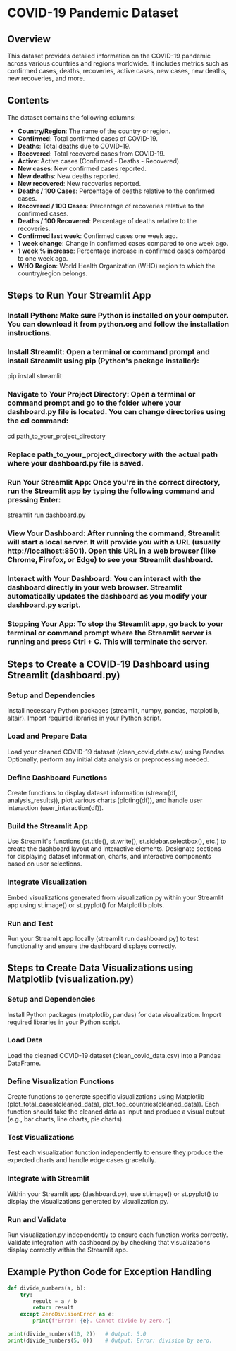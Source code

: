 # COVID-19 Pandemic Dataset

## Overview
This dataset provides detailed information on the COVID-19 pandemic across various countries and regions worldwide. It includes metrics such as confirmed cases, deaths, recoveries, active cases, new cases, new deaths, new recoveries, and more.

## Contents
The dataset contains the following columns:
- **Country/Region**: The name of the country or region.
- **Confirmed**: Total confirmed cases of COVID-19.
- **Deaths**: Total deaths due to COVID-19.
- **Recovered**: Total recovered cases from COVID-19.
- **Active**: Active cases (Confirmed - Deaths - Recovered).
- **New cases**: New confirmed cases reported.
- **New deaths**: New deaths reported.
- **New recovered**: New recoveries reported.
- **Deaths / 100 Cases**: Percentage of deaths relative to the confirmed cases.
- **Recovered / 100 Cases**: Percentage of recoveries relative to the confirmed cases.
- **Deaths / 100 Recovered**: Percentage of deaths relative to the recoveries.
- **Confirmed last week**: Confirmed cases one week ago.
- **1 week change**: Change in confirmed cases compared to one week ago.
- **1 week % increase**: Percentage increase in confirmed cases compared to one week ago.
- **WHO Region**: World Health Organization (WHO) region to which the country/region belongs.


## Steps to Run Your Streamlit App

### Install Python: Make sure Python is installed on your computer. You can download it from python.org and follow the installation instructions.
### Install Streamlit: Open a terminal or command prompt and install Streamlit using pip (Python's package installer):
   pip install streamlit
### Navigate to Your Project Directory: Open a terminal or command prompt and go to the folder where your dashboard.py file is located. You can change directories using the cd command:
   cd path_to_your_project_directory
### Replace path_to_your_project_directory with the actual path where your dashboard.py file is saved.
### Run Your Streamlit App: Once you're in the correct directory, run the Streamlit app by typing the following command and pressing Enter:
   streamlit run dashboard.py
### View Your Dashboard: After running the command, Streamlit will start a local server. It will provide you with a URL (usually http://localhost:8501). Open this URL in a web browser (like Chrome, Firefox, or Edge) to see your Streamlit dashboard.
### Interact with Your Dashboard: You can interact with the dashboard directly in your web browser. Streamlit automatically updates the dashboard as you modify your dashboard.py script.
### Stopping Your App: To stop the Streamlit app, go back to your terminal or command prompt where the Streamlit server is running and press Ctrl + C. This will terminate the server.

## Steps to Create a COVID-19 Dashboard using Streamlit (dashboard.py)

### Setup and Dependencies
   Install necessary Python packages (streamlit, numpy, pandas, matplotlib, altair).
   Import required libraries in your Python script.

### Load and Prepare Data
   Load your cleaned COVID-19 dataset (clean_covid_data.csv) using Pandas.
   Optionally, perform any initial data analysis or preprocessing needed.

### Define Dashboard Functions
   Create functions to display dataset information (stream(df, analysis_results)), plot various charts (ploting(df)), and handle user interaction (user_interaction(df)).

### Build the Streamlit App
   Use Streamlit's functions (st.title(), st.write(), st.sidebar.selectbox(), etc.) to create the dashboard layout and interactive elements.
   Designate sections for displaying dataset information, charts, and interactive components based on user selections.

### Integrate Visualization
   Embed visualizations generated from visualization.py within your Streamlit app using st.image() or st.pyplot() for Matplotlib plots.

### Run and Test
   Run your Streamlit app locally (streamlit run dashboard.py) to test functionality and ensure the dashboard displays correctly.

## Steps to Create Data Visualizations using Matplotlib (visualization.py)

### Setup and Dependencies
   Install Python packages (matplotlib, pandas) for data visualization.
   Import required libraries in your Python script.

### Load Data
   Load the cleaned COVID-19 dataset (clean_covid_data.csv) into a Pandas DataFrame.

### Define Visualization Functions
   Create functions to generate specific visualizations using Matplotlib (plot_total_cases(cleaned_data), plot_top_countries(cleaned_data)).
   Each function should take the cleaned data as input and produce a visual output (e.g., bar charts, line charts, pie charts).

### Test Visualizations
   Test each visualization function independently to ensure they produce the expected charts and handle edge cases gracefully.

### Integrate with Streamlit
   Within your Streamlit app (dashboard.py), use st.image() or st.pyplot() to display the visualizations generated by visualization.py.

### Run and Validate
   Run visualization.py independently to ensure each function works correctly.
   Validate integration with dashboard.py by checking that visualizations display correctly within the Streamlit app.

## Example Python Code for Exception Handling
```python
def divide_numbers(a, b):
    try:
        result = a / b
        return result
    except ZeroDivisionError as e:
        print(f"Error: {e}. Cannot divide by zero.")
        
print(divide_numbers(10, 2))   # Output: 5.0
print(divide_numbers(5, 0))    # Output: Error: division by zero.